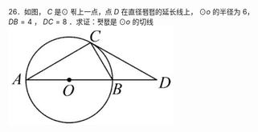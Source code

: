 26．如图， $C$ 是⊙ 푂上一点，点 $D$ 在直径퐴퐵的延长线上， $\odot o$ 的半径为 6， $D B = 4$ ， $D C = 8$ ．求证：퐷퐶是 $\odot o$ 的切线
![](<../../qs_image_DB/专题3-6__圆的综合（27类题型）（解析版）/9ef88cbafbbf07feac98291db41dc8d82072b960d6c5613a30a28cdc969b2331.jpg>)

